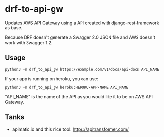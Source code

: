 # drf-to-api-gw

Updates AWS API Gateway using a API created with django-rest-framework as base.

Because DRF doesn't generate a Swagger 2.0 JSON file and AWS doesn't work with Swagger 1.2.


## Usage

    python3 -m drf_to_api_gw https://example.com/v1/docs/api-docs API_NAME

If your app is running on heroku, you can use:

    python3 -m drf_to_api_gw heroku:HEROKU-APP-NAME API_NAME


"API_NAME" is the name of the API as you would like it to be on AWS API Gateway.


## Tanks

 * apimatic.io and this nice tool: https://apitransformer.com/
